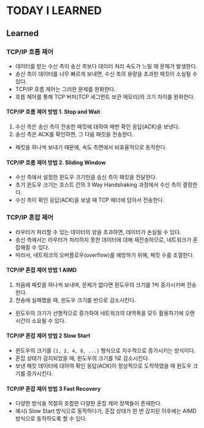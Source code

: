 # TODAY I LEARNED

## Learned

### TCP/IP 흐름 제어

- 데이터를 받는 수신 측이 송신 측보다 데이터 처리 속도가 느릴 때 문제가 발생한다.
- 송신 측이 데이터를 너무 빠르게 보내면, 수신 측의 용량을 초과한 패킷이 소실될 수 있다.
- TCP/IP 흐름 제어는 그러한 문제를 완화한다.
- 흐름 제어를 통해 TCP 버퍼(TCP 세그먼트 보관 메모리)의 크기 차이를 완화한다.

#### TCP/IP 흐름 제어 방법 1. Stop and Wait

1. 수신 측은 송신 측이 전송한 패킷에 대하여 매번 확인 응답(ACK)을 보낸다.
2. 송신 측은 ACK를 확인하면, 그 다음 패킷을 전송한다.
- 패킷을 하나씩 보내기 때문에, 속도 측면에서 비효율적으로 동작한다.

#### TCP/IP 흐름 제어 방법 2. Sliding Window

- 수신 측에서 설정한 윈도우 크기만큼 송신 측이 패킷을 전달한다.
- 초기 윈도우 크기는 호스트 간의 3 Way Handshaking 과정에서 수신 측이 결정한다.
- 수신 측이 확인 응답(ACK)을 보낼 때 TCP 헤더에 담아서 전송한다.

### TCP/IP 혼잡 제어

- 라우터가 처리할 수 있는 데이터의 양을 초과하면, 데이터가 손실될 수 있다.
- 송신 측에서는 라우터가 처리하지 못한 데이터에 대해 재전송하므로, 네트워크가 혼잡해질 수 있다.
- 따라서, 네트워크의 오버플로우(overflow)를 예방하기 위해, 패킷 수를 조절한다.

#### TCP/IP 혼잡 제어 방법 1 AIMD

1. 처음에 패킷을 하나씩 보내며, 문제가 없다면 윈도우의 크기를 1씩 증가시키며 전송한다.
2. 전송에 실패했을 때, 윈도우 크기를 반으로 감소시킨다.
- 윈도우의 크기가 선형적으로 증가하여 네트워크의 대역폭을 모두 활용하기에 오랜 시간이 소요될 수 있다.

#### TCP/IP 혼잡 제어 방법 2 Slow Start

- 윈도우의 크기를 `{1, 2, 4, 8, ...}` 형식으로 지수적으로 증가시키는 방식이다.
- 혼잡 상태가 감지되었을 때, 윈도우의 크기를 1로 감소시킨다.
- 보낸 패킷 데이터에 대하여 확인 응답(ACK)이 정상적으로 도착하였을 때 윈도우 크기를 증가시킨다.

#### TCP/IP 혼잡 제어 방법 3 Fast Recovery

- 다양한 방식을 적절히 조합한 다양한 혼잡 제어 정책들이 존재한다.
- 예시) Slow Start 방식으로 동작하다가, 혼잡 상태가 한 번 감지된 이후에는 AIMD 방식으로 동작하도록 할 수 있다.

